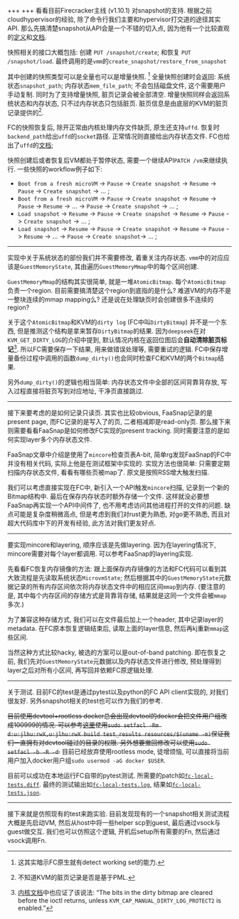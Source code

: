+++
+++
看看目前Firecracker主线 (v1.10.1) 对snapshot的支持. 根据之前cloudhypervisor的经验, 除了命令行我们主要和hypervisor打交道的途径其实API. 那么先搞清楚snapshot从API会是一个不错的切入点, 因为他有一个比较直观的[定义](https://github.com/firecracker-microvm/firecracker/blob/v1.10.1/src/firecracker/swagger/firecracker.yaml)和[文档](https://github.com/firecracker-microvm/firecracker/blob/v1.10.1/docs/snapshotting/snapshot-support.md).

快照相关的接口大概包括: 创建 `PUT /snapshot/create`; 和恢复 `PUT /snapshot/load`. 最终调用的是`vmm`的`create_snapshot/restore_from_snapshot`

其中创建的快照类型可以是全量也可以是增量快照. [^diff] 全量快照创建时会返回: 系统状态`snapshot_path`; 内存状态`mem_file_path`; 不会包括磁盘文件, 这个需要用户手动复制. 同时为了支持增量快照, 脏页记录会被全部清空. 增量快照同样会返回系统状态和内存状态, 只不过内存状态只包括脏页. 脏页信息是由底层的KVM的脏页记录提供的[^pml]. 

FC的快照恢复后, 除开正常由内核处理内存文件缺页, 原生还支持`uffd`. 恢复时`backend_path`给出`uffd`的`socket`路径. 正常情况则直接给出内存状态文件. FC也给出了`uffd`的[文档](https://github.com/firecracker-microvm/firecracker/blob/v1.10.1/docs/snapshotting/handling-page-faults-on-snapshot-resume.md);

快照创建后或者恢复后VM都处于暂停状态, 需要一个继续API`PATCH /vm`来继续执行. 一些快照的workflow例子如下:

- `Boot from a fresh microVM` -> `Pause` -> `Create snapshot` -> `Resume` -> `Pause` -> `Create snapshot` -> ... ;
- `Boot from a fresh microVM` -> `Pause` -> `Create snapshot` -> `Resume` -> `Pause` -> `Resume` -> ... -> `Pause` -> `Create snapshot` -> ... ;
- `Load snapshot` -> `Resume` -> `Pause` -> `Create snapshot` -> `Resume` -> `Pause` -> `Create snapshot` -> ... ;
- `Load snapshot` -> `Resume` -> `Pause` -> `Create snapshot` -> `Resume` -> `Pause` -> `Resume` -> ... -> `Pause` -> `Create snapshot`-> ... ;

[^diff]: 这其实暗示FC原生就有detect working set的能力.
[^pml]: 不知道KVM的脏页记录是否是基于PML.

---

实现中关于系统状态的部份我们并不需要修改, 着重关注内存状态. `vmm`中的对应应该是`GuestMemoryState`, 其由遍历`GuestMemoryMmap`中的每个区间创建.

`GuestMemoryMmap`的结构其实很简单, 就是一堆`AtomicBitmap`. 每个`AtomicBitmap`负责一个region. 目前需要搞清楚这个region到底指的是什么? 难道VM的内存不是一整块连续的mmap mapping么? 还是说在处理缺页时会创建很多不连续的region? 

关于这个`AtomicBitmap`和KVM的`dirty log` (FC中叫`DirtyBitmap`) 并不是一个东西, 但是推测这个结构是拿来暂存`DirtyBitmap`的结果. 因为`deepseek`在对`KVM_GET_DIRTY_LOG`的介绍中提到, 默认情况内核在返回位图后会**自动清除脏页标记**[^clear]. 所以FC需要保存一下结果, 用来做错误处理等, 需要重试的逻辑. FC中保存增量备份过程中调用的函数`dump_dirty()`也会同时检查FC和KVM的两个`Bitmap`结果.

另外`dump_dirty()`的逻辑也相当简单: 内存状态文件中全部的区间背靠背存放, 写入过程直接将脏页写到对应地址, 干净页直接跳过.

[^clear]: [内核文档](https://www.kernel.org/doc/Documentation/virt/kvm/api.txt)中也应证了该说法: “The bits in the dirty bitmap are cleared before the ioctl returns, unless `KVM_CAP_MANUAL_DIRTY_LOG_PROTECT2` is enabled.”

---

接下来要考虑的是如何记录只读页. 其实也比较obvious, FaaSnap记录的是present page, 而FC记录的是写入了的页, 二者相减即是read-only页. 那么接下来则需要看看FaaSnap是如何修改FC实现的present tracking. 同时需要注意的是如何实现layer多个内存状态文件.

FaaSnap文章中介绍是使用了`mincore`检查页表A-bit, 简单rg发现FaaSnap的FC中并没有相关代码, 实际上他是在测试框架中实现的. 实现方法也很简单: 只需要定期扫描内存状态文件, 看看有哪些页被map了. 原文是按照RSS增大触发扫描. 

我们可以考虑直接实现在FC中, 新引入一个API触发`mincore`扫描, 记录到一个新的Bitmap结构中. 最后在保存内存状态时额外存储一个文件. 这样就没必要想FaaSnap再实现一个API中间件了, 也不用考虑访问其他进程打开的文件的问题. 缺点可能是复杂度稍微高点, 但是考虑到我们对rust更为熟悉, 对go更不熟悉, 而且对超大代码库中下的开发有经验, 此方法对我们更友好点. 

---

要实现mincore和layering, 顺序应该是先做layering. 因为在layering情况下, mincore需要对每个layer都调用. 可以参考FaaSnap的layering实现.

先看看FC恢复内存镜像的方法: 跟上面保存内存镜像的方法和FC代码可以看到其大致流程是先读取系统状态`MicrovmState`; 然后根据其中的`GuestMemoryState`元数据记录的所有内存区间依次将内存状态文件中的相应区间`mmap`到内存. (要注意的是, 其中每个内存区间的存储方式是背靠背存储, 结果就是这同一个文件会被`mmap`多次.) 

为了兼容这种存储方式, 我们可以在文件最后加上一个header, 其中记录layer的metadata. 在FC原本恢复逻辑结束后, 读取上面的layer信息, 然后再kj重新`mmap`这些区间.

当然这种方式比较hacky, 被选的方案可以是out-of-band patching. 即在恢复之前, 我们先对`GuestMemoryState`元数据以及内存状态文件进行修改, 预处理得到layer之后对所有小区间, 再写回并依赖FC原逻辑处理.



---

关于测试. 目前FC的test是通过pytest以及python的FC API client实现的, 对我们很友好. 另外snapshot相关的test也可以作为我们的参考.

~~目前使用devtool+rootless docker总会出现devtool的docker会把文件用户组改成100999的情况. 可以参考[这里](https://joeeey.com/blog/rootless-docker-avoiding-common-caveats/)使用`sudo setfacl -Rm d:u:jlhu:rwX,u:jlhu:rwX build test_results resources/$(uname -m)`保证我们一直拥有对devtool碰过的目录的权限. 另外想要撤回修改可以使用`sudo setfacl -b -R -d`.~~ 目前已经放弃使用rootless mode, 徒增烦恼, 可以直接将当前用户加入docker用户组`sudo usermod -aG docker $USER`.

目前可以成功在本地运行FC自带的pytest测试. 所需要的patch如[`fc-local-tests.diff`](fc-local-tests.diff). 最终的测试输出如[`fc-local-tests.log`](fc-local-tests.log), 结果如[`fc-local-tests.json`](fc-local-tests.json).

---

接下来就是仿照现有的test来跑实验. 目前发现现有的一个snapshot相关测试流程大概是先启动VM, 然后从host中将一些helper scp到guest, 最后通过vsock与guest做交互. 我们也可以仿照这个逻辑, 开机后setup所有需要的Fn, 然后通过vsock调用Fn.




